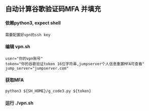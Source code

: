 ## **自动计算谷歌验证码MFA 并填充**

#### 依赖python3, expect shell
    需要配置好vpn的ssh key

#### 编辑 vpn.sh 

    user="你的vpn账号"
    token="你的谷歌验证token 16位字符串,jumpserver个人信息重置MFA可查看"
    jump_server="jumpserver.com"
    
#### 获取MFA 
    python3 ${SH_HOME}/g_code3.py ${token}

#### 运行 ./vpn.sh
